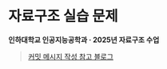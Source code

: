 # 자료구조 실습 문제
**인하대학교 인공지능공학과 · 2025년 자료구조 수업**

> [커밋 메시지 작성 참고 블로그](https://jane-aeiou.tistory.com/93)